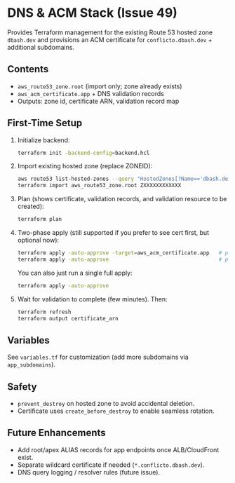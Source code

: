 # DNS & ACM Stack (Issue 49)

Provides Terraform management for the existing Route 53 hosted zone `dbash.dev` and provisions an ACM certificate for `conflicto.dbash.dev` + additional subdomains.

## Contents
- `aws_route53_zone.root` (import only; zone already exists)
- `aws_acm_certificate.app` + DNS validation records
- Outputs: zone id, certificate ARN, validation record map

## First-Time Setup

1. Initialize backend:

   ```bash
   terraform init -backend-config=backend.hcl
   ```

2. Import existing hosted zone (replace ZONEID):

   ```bash
   aws route53 list-hosted-zones --query "HostedZones[?Name=='dbash.dev.'].Id" --output text --profile genai-immersion-houston
   terraform import aws_route53_zone.root ZXXXXXXXXXXXX
   ```

3. Plan (shows certificate, validation records, and validation resource to be created):

   ```bash
   terraform plan
   ```

4. Two-phase apply (still supported if you prefer to see cert first, but optional now):

   ```bash
   terraform apply -auto-approve -target=aws_acm_certificate.app   # phase 1 (optional)
   terraform apply -auto-approve                                   # phase 2 full
   ```

   You can also just run a single full apply:

   ```bash
   terraform apply -auto-approve
   ```

5. Wait for validation to complete (few minutes). Then:

   ```bash
   terraform refresh
   terraform output certificate_arn
   ```

 
## Variables

See `variables.tf` for customization (add more subdomains via `app_subdomains`).

## Safety

- `prevent_destroy` on hosted zone to avoid accidental deletion.
- Certificate uses `create_before_destroy` to enable seamless rotation.

## Future Enhancements

- Add root/apex ALIAS records for app endpoints once ALB/CloudFront exist.
- Separate wildcard certificate if needed (`*.conflicto.dbash.dev`).
- DNS query logging / resolver rules (future issue).
